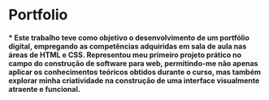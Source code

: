 # Portfolio

####   * Este trabalho teve como objetivo o desenvolvimento de um portfólio digital, empregando as competências adquiridas em sala de aula nas áreas de HTML e CSS. Representou meu primeiro projeto prático no campo do construção de software para web, permitindo-me não apenas aplicar os conhecimentos teóricos obtidos durante o curso, mas também explorar minha criatividade na construção de uma interface visualmente atraente e funcional.
